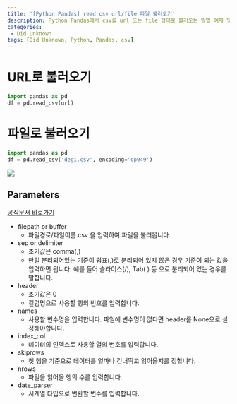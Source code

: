 ```yaml
---
title: '[Python Pandas] read csv url/file 파일 불러오기'
description: Python Pandas에서 csv를 url 또는 file 형태로 불러오는 방법 예제 및 Parameters
categories:
 - Did Unknown
tags: [Did Unknown, Python, Pandas, csv]
---
```


# URL로 불러오기

```python
import pandas as pd
df = pd.read_csv(url)
```

# 파일로 불러오기

```python
import pandas as pd
df = pd.read_csv('degi.csv', encoding='cp949')
```

![](https://images.velog.io/images/6mini/post/98089e84-d451-467f-bf35-e4519cb80676/%E1%84%89%E1%85%B3%E1%84%8F%E1%85%B3%E1%84%85%E1%85%B5%E1%86%AB%E1%84%89%E1%85%A3%E1%86%BA%202021-07-19%2022.24.53.png)

## Parameters
[공식문서 바로가기](https://pandas.pydata.org/docs/reference/api/pandas.read_csv.html)
- filepath or buffer
  - 파일경로/파일이름.csv 을 입력하여 파일을 불러옵니다.
- sep or delimiter
  - 초기값은 comma(,)
  - 만일 분리되어있는 기준이 쉼표(,)로 분리되어 있지 않은 경우 기준이 되는 값을 입력하면 됩니다. 예를 들어 슬라이스(/), Tab( ) 등 으로 분리되어 있는 경우를 말합니다.
- header
  - 초기값은 0
  - 컬럼명으로 사용할 행의 번호를 입력합니다.
- names
  - 사용할 변수명을 입력합니다. 파일에 변수명이 없다면 header를 None으로 설정해야합니다.
- index_col
  - 데이터의 인덱스로 사용할 열의 번호를 입력합니다.
- skiprows
  - 첫 행을 기준으로 데이터를 얼마나 건너뛰고 읽어올지를 정합니다.
- nrows
  - 파일을 읽어올 행의 수를 입력합니다.
- date_parser
  - 시계열 타입으로 변환할 변수를 입력합니다.